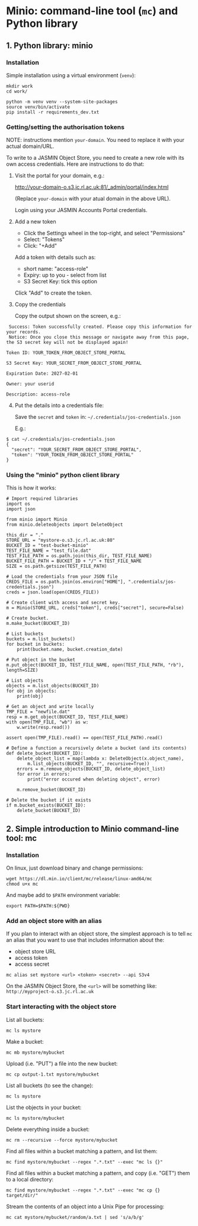 # Minio: command-line tool (`mc`) and Python library

## 1. Python library: minio

### Installation
  
Simple installation using a virtual environment (`venv`):

```
mkdir work
cd work/

python -m venv venv --system-site-packages
source venv/bin/activate
pip install -r requirements_dev.txt
``` 

### Getting/setting the authorisation tokens

NOTE: instructions mention `your-domain`. You need to replace it with your actual domain/URL.

To write to a JASMIN Object Store, you need to create a new role with its own access credentials.
Here are instructions to do that:

1. Visit the portal for your domain, e.g.:

    http://your-domain-o.s3.jc.rl.ac.uk:81/_admin/portal/index.html

    (Replace `your-domain` with your atual domain in the above URL).

    Login using your JASMIN Accounts Portal credentials.

2. Add a new token

    - Click the Settings wheel in the top-right, and select "Permissions"
    - Select: "Tokens"
    - Click: "+Add"

    Add a token with details such as:

    - short name: "access-role"
    - Expiry: up to you - select from list
    - S3 Secret Key: tick this option

    Click "Add" to create the token.

3. Copy the credentials

    Copy the output shown on the screen, e.g.:

```
 Success: Token successfully created. Please copy this information for your records.
 Notice: Once you close this message or navigate away from this page, the S3 secret key will not be displayed again!

Token ID: YOUR_TOKEN_FROM_OBJECT_STORE_PORTAL

S3 Secret Key: YOUR_SECRET_FROM_OBJECT_STORE_PORTAL

Expiration Date: 2027-02-01

Owner: your userid

Description: access-role
```

4. Put the details into a credentials file:

    Save the `secret` and `token` in: `~/.credentials/jos-credentials.json`

    E.g.:

```
$ cat ~/.credentials/jos-credentials.json
{
  "secret": "YOUR_SECRET_FROM_OBJECT_STORE_PORTAL",
  "token": "YOUR_TOKEN_FROM_OBJECT_STORE_PORTAL"
}
```

### Using the "minio" python client library
 
This is how it works:

```
# Import required libraries
import os
import json

from minio import Minio
from minio.deleteobjects import DeleteObject

this_dir = "."
STORE_URL = "mystore-o.s3.jc.rl.ac.uk:80"
BUCKET_ID = "test-bucket-minio"
TEST_FILE_NAME = "test_file.dat"
TEST_FILE_PATH = os.path.join(this_dir, TEST_FILE_NAME)
BUCKET_FILE_PATH = BUCKET_ID + "/" + TEST_FILE_NAME
SIZE = os.path.getsize(TEST_FILE_PATH)

# Load the credentials from your JSON file
CREDS_FILE = os.path.join(os.environ["HOME"], ".credentials/jos-credentials.json")
creds = json.load(open(CREDS_FILE))

# Create client with access and secret key.
m = Minio(STORE_URL, creds["token"], creds["secret"], secure=False)

# Create bucket.
m.make_bucket(BUCKET_ID)

# List buckets
buckets = m.list_buckets()
for bucket in buckets:
    print(bucket.name, bucket.creation_date)

# Put object in the bucket
m.put_object(BUCKET_ID, TEST_FILE_NAME, open(TEST_FILE_PATH, "rb"), length=SIZE)

# List objects
objects = m.list_objects(BUCKET_ID)
for obj in objects:
    print(obj)

# Get an object and write locally
TMP_FILE = "newfile.dat"
resp = m.get_object(BUCKET_ID, TEST_FILE_NAME)
with open(TMP_FILE, "wb") as w:
    w.write(resp.read())

assert open(TMP_FILE).read() == open(TEST_FILE_PATH).read()

# Define a function a recursively delete a bucket (and its contents)
def delete_bucket(BUCKET_ID):
    delete_object_list = map(lambda x: DeleteObject(x.object_name),
        m.list_objects(BUCKET_ID, "", recursive=True))
    errors = m.remove_objects(BUCKET_ID, delete_object_list)
    for error in errors:
        print("error occured when deleting object", error)

    m.remove_bucket(BUCKET_ID)

# Delete the bucket if it exists
if m.bucket_exists(BUCKET_ID):
    delete_bucket(BUCKET_ID)

```

## 2. Simple introduction to Minio command-line tool: mc

### Installation

On linux, just download binary and change permissions:

```
wget https://dl.min.io/client/mc/release/linux-amd64/mc
chmod u+x mc
```

And maybe add to `$PATH` environment variable:

```
export PATH=$PATH:${PWD}
```

### Add an object store with an alias

If you plan to interact with an object store, the simplest approach is to tell
`mc` an alias that you want to use that includes information about the:
- object store URL
- access token
- access secret

```
mc alias set mystore <url> <token> <secret> --api S3v4
```

On the JASMIN Object Store, the `<url>` will be something like: 
`http://myproject-o.s3.jc.rl.ac.uk`

### Start interacting with the object store

List all buckets:

```
mc ls mystore
```

Make a bucket:

```
mc mb mystore/mybucket
```

Upload (i.e. "PUT") a file into the new bucket:

```
mc cp output-1.txt mystore/mybucket
```

List all buckets (to see the change):

```
mc ls mystore
```

List the objects in your bucket:

```
mc ls mystore/mybucket
```

Delete everything inside a bucket:

```
mc rm --recursive --force mystore/mybucket
```

Find all files within a bucket matching a pattern, and list them:

```
mc find mystore/mybucket --regex ".*.txt" --exec "mc ls {}"
```

Find all files within a bucket matching a pattern, and copy (i.e. "GET") them
to a local directory:

```
mc find mystore/mybucket --regex ".*.txt" --exec "mc cp {} target/dir/"
```

Stream the contents of an object into a Unix Pipe for processing:

```
mc cat mystore/mybucket/random/a.txt | sed 's/a/b/g'
```



